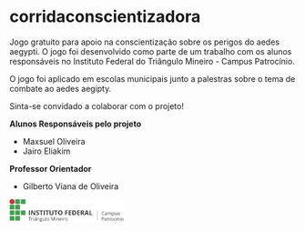 # corridaconscientizadora
Jogo gratuito para apoio na conscientização sobre os perigos do aedes aegypti. O jogo foi desenvolvido como parte de um trabalho com os alunos responsáveis no Instituto Federal do Triângulo Mineiro - Campus Patrocínio.

O jogo foi aplicado em escolas municipais junto a palestras sobre o tema de combate ao aedes aegipty.

Sinta-se convidado a colaborar com o projeto!

**Alunos Responsáveis pelo projeto**
- Maxsuel Oliveira
- Jairo Eliakim


**Professor Orientador**
- Gilberto Viana de Oliveira

<img width="200" alt="logo-inst" src="./LOGO.png">
